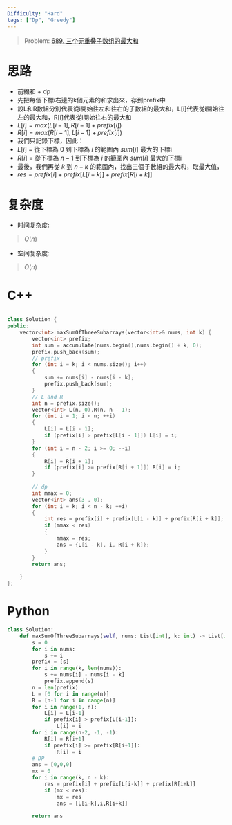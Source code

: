```yaml
---
Difficulty: "Hard"
tags: ["Dp", "Greedy"]
---
```


> Problem: [689. 三个无重叠子数组的最大和](https://leetcode.cn/problems/maximum-sum-of-3-non-overlapping-subarrays/description/)

# 思路
- 前綴和 + dp
- 先把每個下標i右邊的k個元素的和求出來，存到prefix中
- 設L和R數組分別代表從i開始往左和往右的子數組的最大和，L[i]代表從i開始往左的最大和，R[i]代表從i開始往右的最大和
- $L[i] = max(L[i - 1], R[i - 1] + prefix[i])$
- $R[i] = max(R[i - 1], L[i - 1] + prefix[i])$
- 我們只記錄下標，因此：
- $L[i]$ = 從下標為 $0$ 到下標為 $i$ 的範圍內 $sum[i]$ 最大的下標i
- $R[i]$ = 從下標為 $n-1$ 到下標為 $i$ 的範圍內 $sum[i]$ 最大的下標i
- 最後，我們再從 $k$ 到 $n-k$ 的範圍內，找出三個子數組的最大和，取最大值，
- $res = prefix[i] + prefix[L[i - k]] + prefix[R[i + k]]$

# 复杂度
- 时间复杂度:
> $O(n)$

- 空间复杂度:
> $O(n)$
  
# C++
```C++

class Solution {
public:
    vector<int> maxSumOfThreeSubarrays(vector<int>& nums, int k) {
        vector<int> prefix;
        int sum = accumulate(nums.begin(),nums.begin() + k, 0);
        prefix.push_back(sum);
        // prefix
        for (int i = k; i < nums.size(); i++) 
        {
            sum += nums[i] - nums[i - k];
            prefix.push_back(sum);
        }
        // L and R
        int n = prefix.size();
        vector<int> L(n, 0),R(n, n - 1);
        for (int i = 1; i < n; ++i)
        {
            L[i] = L[i - 1];
            if (prefix[i] > prefix[L[i - 1]]) L[i] = i;
        }
        for (int i = n - 2; i >= 0; --i)
        {
            R[i] = R[i + 1];
            if (prefix[i] >= prefix[R[i + 1]]) R[i] = i;
        }
        
        // dp
        int mmax = 0;
        vector<int> ans(3 , 0);
        for (int i = k; i < n - k; ++i)
        {
            int res = prefix[i] + prefix[L[i - k]] + prefix[R[i + k]];
            if (mmax < res)
            {
                mmax = res;
                ans = {L[i - k], i, R[i + k]};
            }
        }
        return ans;
            
    }
};
```

# Python
```python
class Solution:
    def maxSumOfThreeSubarrays(self, nums: List[int], k: int) -> List[int]:
        s = 0
        for i in nums:
            s += i
        prefix = [s]
        for i in range(k, len(nums)):
            s += nums[i] - nums[i - k]
            prefix.append(s)
        n = len(prefix)
        L = [0 for i in range(n)]
        R = [n-1 for i in range(n)]
        for i in range(1, n):
            L[i] = L[i-1]
            if prefix[i] > prefix[L[i-1]]:
                L[i] = i
        for i in range(n-2, -1, -1):
            R[i] = R[i+1]
            if prefix[i] >= prefix[R[i+1]]:
                R[i] = i
        # DP
        ans = [0,0,0]
        mx = 0
        for i in range(k, n - k):
            res = prefix[i] + prefix[L[i-k]] + prefix[R[i+k]]
            if (mx < res):
                mx = res
                ans = [L[i-k],i,R[i+k]]

        return ans
            
```
  